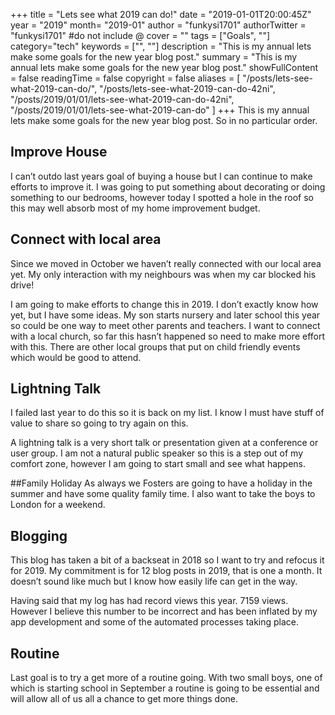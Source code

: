 +++
title = "Lets see what 2019 can do!"
date = "2019-01-01T20:00:45Z"
year = "2019"
month= "2019-01"
author = "funkysi1701"
authorTwitter = "funkysi1701" #do not include @
cover = ""
tags = ["Goals", ""]
category="tech"
keywords = ["", ""]
description = "This is my annual lets make some goals for the new year blog post."
summary = "This is my annual lets make some goals for the new year blog post."
showFullContent = false
readingTime = false
copyright = false
aliases = [
    "/posts/lets-see-what-2019-can-do/",
    "/posts/lets-see-what-2019-can-do-42ni",
    "/posts/2019/01/01/lets-see-what-2019-can-do-42ni",
    "/posts/2019/01/01/lets-see-what-2019-can-do"
]
+++
This is my annual lets make some goals for the new year blog post. So in no particular order.

## Improve House
I can’t outdo last years goal of buying a house but I can continue to make efforts to improve it. I was going to put something about decorating or doing something to our bedrooms, however today I spotted a hole in the roof so this may well absorb most of my home improvement budget.

## Connect with local area
Since we moved in October we haven’t really connected with our local area yet. My only interaction with my neighbours was when my car blocked his drive!

I am going to make efforts to change this in 2019. I don’t exactly know how yet, but I have some ideas. My son starts nursery and later school this year so could be one way to meet other parents and teachers. I want to connect with a local church, so far this hasn’t happened so need to make more effort with this. There are other local groups that put on child friendly events which would be good to attend.

## Lightning Talk
I failed last year to do this so it is back on my list. I know I must have stuff of value to share so going to try again on this.

A lightning talk is a very short talk or presentation given at a conference or user group. I am not a natural public speaker so this is a step out of my comfort zone, however I am going to start small and see what happens.

##Family Holiday
As always we Fosters are going to have a holiday in the summer and have some quality family time. I also want to take the boys to London for a weekend.

## Blogging
This blog has taken a bit of a backseat in 2018 so I want to try and refocus it for 2019. My commitment is for 12 blog posts in 2019, that is one a month. It doesn’t sound like much but I know how easily life can get in the way.

Having said that my log has had record views this year. 7159 views. However I believe this number to be incorrect and has been inflated by my app development and some of the automated processes taking place.

## Routine
Last goal is to try a get more of a routine going. With two small boys, one of which is starting school in September a routine is going to be essential and will allow all of us all a chance to get more things done.
